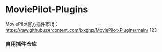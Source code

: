 # MoviePilot-Plugins
MoviePilot官方插件市场：https://raw.githubusercontent.com/jxxghp/MoviePilot-Plugins/main/
123
### 自用插件仓库
